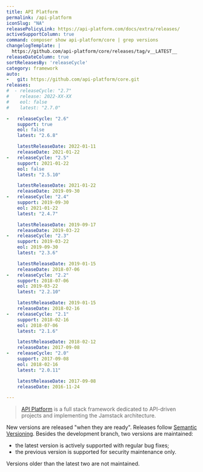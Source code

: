 ```yaml
---
title: API Platform
permalink: /api-platform
iconSlug: "NA"
releasePolicyLink: https://api-platform.com/docs/extra/releases/
activeSupportColumn: true
command: composer show api-platform/core | grep versions
changelogTemplate: |
  https://github.com/api-platform/core/releases/tag/v__LATEST__
releaseDateColumn: true
sortReleasesBy: 'releaseCycle'
category: framework
auto:
-   git: https://github.com/api-platform/core.git
releases:
#  - releaseCycle: "2.7"
#    release: 2022-XX-XX
#    eol: false
#    latest: "2.7.0"

-   releaseCycle: "2.6"
    support: true
    eol: false
    latest: "2.6.8"

    latestReleaseDate: 2022-01-11
    releaseDate: 2021-01-22
-   releaseCycle: "2.5"
    support: 2021-01-22
    eol: false
    latest: "2.5.10"

    latestReleaseDate: 2021-01-22
    releaseDate: 2019-09-30
-   releaseCycle: "2.4"
    support: 2019-09-30
    eol: 2021-01-22
    latest: "2.4.7"

    latestReleaseDate: 2019-09-17
    releaseDate: 2019-03-22
-   releaseCycle: "2.3"
    support: 2019-03-22
    eol: 2019-09-30
    latest: "2.3.6"

    latestReleaseDate: 2019-01-15
    releaseDate: 2018-07-06
-   releaseCycle: "2.2"
    support: 2018-07-06
    eol: 2019-03-22
    latest: "2.2.10"

    latestReleaseDate: 2019-01-15
    releaseDate: 2018-02-16
-   releaseCycle: "2.1"
    support: 2018-02-16
    eol: 2018-07-06
    latest: "2.1.6"

    latestReleaseDate: 2018-02-12
    releaseDate: 2017-09-08
-   releaseCycle: "2.0"
    support: 2017-09-08
    eol: 2018-02-16
    latest: "2.0.11"

    latestReleaseDate: 2017-09-08
    releaseDate: 2016-11-24

---
```


> [API Platform](https://api-platform.com/) is a full stack framework dedicated to API-driven projects and implementing the Jamstack architecture.

New versions are released "when they are ready". Releases follow [Semantic Versioning](https://semver.org/). Besides the development branch, two versions are maintained:

- the latest version is actively supported with regular bug fixes;
- the previous version is supported for security maintenance only.

Versions older than the latest two are not maintained.
